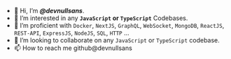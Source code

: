 - 👋 Hi, I’m ***@devnullsans***.
- 👀 I’m interested in any __`JavaScript` or `TypeScript`__ Codebases.
- 🌱 I’m proficient with `Docker`, `NextJS`, `GraphQL`, `WebSocket`, `MongoDB`, `ReactJS`, `REST-API`, `ExpressJS`, `NodeJS`, `SQL`, `HTTP` ...
- 💞️ I’m looking to collaborate on any `JavaScript` or `TypeScript` codebase.
- 📫 How to reach me github@devnullsans

<!---
devnullsans/devnullsans is a ✨ special ✨ repository because its `README.md` (this file) appears on your GitHub profile.
You can click the Preview link to take a look at your changes.
--->
